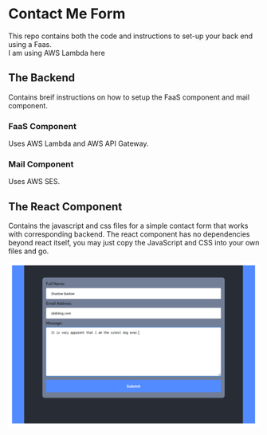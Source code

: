 # Contact Me Form

This repo contains both the code and instructions to set-up your back end using a Faas.  
I am using AWS Lambda here    

## The Backend

Contains breif instructions on how to setup the FaaS component and mail component.

### FaaS Component

Uses AWS Lambda and AWS API Gateway.


### Mail Component

Uses AWS SES.

## The React Component

Contains the javascript and css files for a simple contact form that works with corresponding backend.  The react component has no dependencies beyond react itself, you may just copy the JavaScript and CSS into your own files and go.

![Component](React-Component/Component.png)
